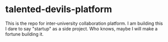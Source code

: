 # talented-devils-platform
This is the repo for inter-university collaboration platform. I am building this I dare to say "startup" as a side project. Who knows, maybe I will make a fortune building it.
